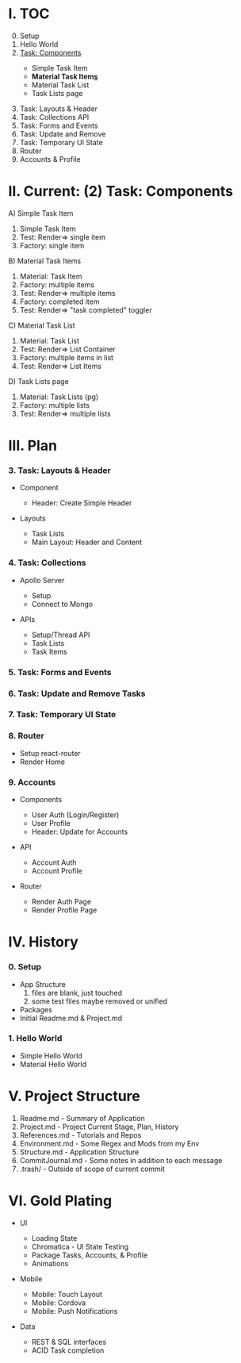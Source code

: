 # I. TOC
<ol start="0">
  <li>Setup</li>
  <li>Hello World</li>
  <li><u>Task: Components</u></li>
    <ul>
      <li>Simple Task Item</li>
      <li><strong>Material Task Item<u>s</u></strong></li>
      <li>Material Task List</li>
      <li>Task Lists page</li>
    </ul>
</ol>
<ol start="3">
  <li>Task: Layouts & Header</li>
  <li>Task: Collections API</li>
  <li>Task: Forms and Events</li>
  <li>Task: Update and Remove</li>
  <li>Task: Temporary UI State</li>
  <li>Router</li>
  <li>Accounts & Profile</li>
</ol>


# II. Current: (2) Task: Components
A) Simple Task Item
  1. Simple Task Item
  1. Test: Render=> single item
  1. Factory:       single item

B) Material Task Items
  1. Material:      Task Item
  1. Factory:       multiple items
  1. Test: Render=> multiple items
  1. Factory:       completed item
  1. Test: Render=> "task completed" toggler

C) Material Task List
  1. Material:      Task List
  1. Test: Render=> List Container
  1. Factory:       multiple items in list
  1. Test: Render=> List Items

D) Task Lists page
  1. Material:      Task Lists (pg)
  1. Factory:       multiple lists
  1. Test: Render=> multiple lists


# III. Plan
### 3. Task: Layouts & Header
* Component
  * Header: Create Simple Header

* Layouts
  * Task Lists
  * Main Layout: Header and Content


### 4. Task: Collections
* Apollo Server
  * Setup
  * Connect to Mongo

* APIs
  * Setup/Thread API
  * Task Lists
  * Task Items


### 5. Task: Forms and Events
### 6. Task: Update and Remove Tasks
### 7. Task: Temporary UI State

### 8. Router
* Setup react-router
* Render Home

### 9. Accounts
* Components
  * User Auth (Login/Register)
  * User Profile
  * Header: Update for Accounts

* API
  * Account Auth
  * Account Profile

* Router
  * Render Auth Page
  * Render Profile Page

# IV. History
### 0. Setup
* App Structure
  1. files are blank, just touched
  1. some test files maybe removed or unified
* Packages
* Initial Readme.md & Project.md

### 1. Hello World
* Simple Hello World
* Material Hello World


# V. Project Structure
1. Readme.md - Summary of Application
1. Project.md - Project Current Stage, Plan, History
1. References.md - Tutorials and Repos
1. Environment.md - Some Regex and Mods from my Env
1. Structure.md - Application Structure
1. CommitJournal.md - Some notes in addition to each message
1. .trash/ - Outside of scope of current commit


# VI. Gold Plating
* UI
  * Loading State
  * Chromatica - UI State Testing
  * Package Tasks, Accounts, & Profile
  * Animations

* Mobile
  * Mobile: Touch Layout
  * Mobile: Cordova
  * Mobile: Push Notifications

* Data
  * REST & SQL interfaces
  * ACID Task completion
